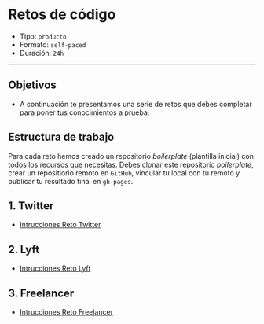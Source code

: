 # Retos de código

- Tipo: `producto`
- Formato: `self-paced`
- Duración: `24h`

***

## Objetivos

- A continuación te presentamos una serie de retos que debes completar para
poner tus conocimientos a prueba.

## Estructura de trabajo

Para cada reto hemos creado un repositorio _boilerplate_ (plantilla inicial)
con todos los recursos que necesitas. Debes clonar este repositorio
_boilerplate_, crear un repositiorio remoto en `GitHub`, vincular tu local con
tu remoto y publicar tu resultado final en `gh-pages`.

## 1. Twitter
* [Intrucciones Reto Twitter](https://github.com/Laboratoria-education/twitter)

## 2. Lyft
* [Intrucciones Reto Lyft](https://github.com/Laboratoria-education/lyft)

## 3. Freelancer
* [Intrucciones Reto Freelancer](https://github.com/Laboratoria-education/freelancer)
